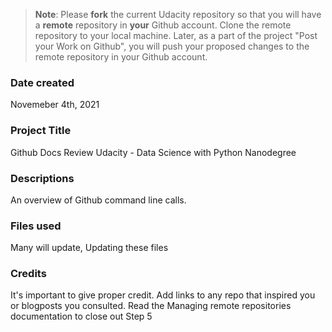 >**Note**: Please **fork** the current Udacity repository so that you will have a **remote** repository in **your** Github account. Clone the remote repository to your local machine. Later, as a part of the project "Post your Work on Github", you will push your proposed changes to the remote repository in your Github account.

### Date created
Novemeber 4th, 2021

### Project Title
Github Docs Review Udacity - Data Science with Python Nanodegree

### Descriptions
An overview of Github command line calls. 

### Files used
Many will update, 
Updating these files

### Credits
It's important to give proper credit. Add links to any repo that inspired you or blogposts you consulted.
Read the Managing remote repositories documentation to close out Step 5

